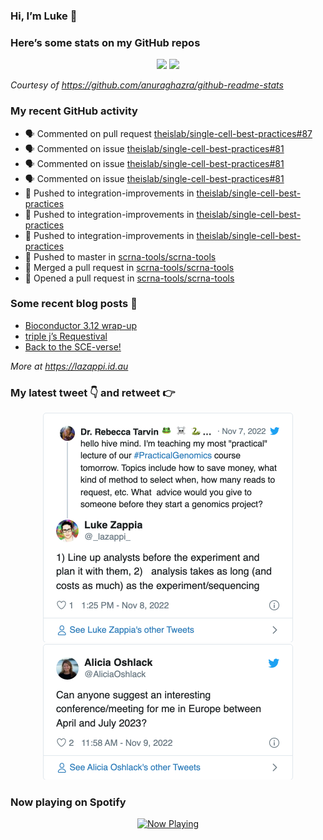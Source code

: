 
<!-- README.md is generated from README.Rmd. Please edit that file -->

### Hi, I’m Luke 👋

<!--
**lazappi/lazappi** is a ✨ _special_ ✨ repository because its `README.md` (this file) appears on your GitHub profile.

Here are some ideas to get you started:

- 🔭 I’m currently working on ...
- 🌱 I’m currently learning ...
- 👯 I’m looking to collaborate on ...
- 🤔 I’m looking for help with ...
- 💬 Ask me about ...
- 📫 How to reach me: ...
- 😄 Pronouns: ...
- ⚡ Fun fact: ...
-->

### Here’s some stats on my GitHub repos

<p align="center">

<img src="https://github-readme-stats.vercel.app/api?username=lazappi&count_private=true&show_icons=true&theme=buefy&hide_title=True">
<img src="https://github-readme-stats.vercel.app/api/top-langs/?username=lazappi&hide=html&theme=buefy&layout=compact">

</p>

*Courtesy of <https://github.com/anuraghazra/github-readme-stats>*

### My recent GitHub activity

  - 🗣 Commented on pull request
    [theislab/single-cell-best-practices\#87](https://github.com/theislab/single-cell-best-practices#87)
  - 🗣 Commented on issue
    [theislab/single-cell-best-practices\#81](https://github.com/theislab/single-cell-best-practices#81)
  - 🗣 Commented on issue
    [theislab/single-cell-best-practices\#81](https://github.com/theislab/single-cell-best-practices#81)
  - 🗣 Commented on issue
    [theislab/single-cell-best-practices\#81](https://github.com/theislab/single-cell-best-practices#81)
  - 📨 Pushed to integration-improvements in
    [theislab/single-cell-best-practices](https://github.com/theislab/single-cell-best-practices)
  - 📨 Pushed to integration-improvements in
    [theislab/single-cell-best-practices](https://github.com/theislab/single-cell-best-practices)
  - 📨 Pushed to integration-improvements in
    [theislab/single-cell-best-practices](https://github.com/theislab/single-cell-best-practices)
  - 📨 Pushed to master in
    [scrna-tools/scrna-tools](https://github.com/scrna-tools/scrna-tools)
  - 🎉 Merged a pull request in
    [scrna-tools/scrna-tools](https://github.com/scrna-tools/scrna-tools)
  - 🤔 Opened a pull request in
    [scrna-tools/scrna-tools](https://github.com/scrna-tools/scrna-tools)

### Some recent blog posts 📝

  - [Bioconductor 3.12
    wrap-up](https://lazappi.id.au/post/2020-10-30-bioconductor-3-12-wrap-up/)
  - [triple j’s
    Requestival](https://lazappi.id.au/post/2020-07-11-requestival/)
  - [Back to the
    SCE-verse\!](https://lazappi.id.au/post/2020-05-12-back-to-the-sce-verse/)

*More at <https://lazappi.id.au>*

### My latest tweet 👇 and retweet 👉


<p align="center">

<a href="https://twitter.com/_lazappi_/status/1589972498644611073">
<img src="https://github.com/lazappi/lazappi/raw/master/README_files/figure-gfm/tweets-1.png" width="400">
</a> <a href="https://twitter.com/_lazappi_/status/1590331451530424321">
<img src="https://github.com/lazappi/lazappi/raw/master/README_files/figure-gfm/tweets-2.png" width="400">
</a>

</p>

### Now playing on Spotify

<p align="center">

<a href="https://now-playing-profile.lazappi.vercel.app/now-playing?open">
<img src="https://now-playing-profile.lazappi.vercel.app/now-playing" width="256" height="64" alt="Now Playing">
</a>

</p>
